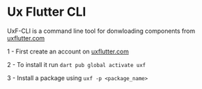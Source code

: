# Ux Flutter CLI

UxF-CLI is a command line tool for donwloading components from
[uxflutter.com](https://uxflatter.com)

1 - First create an account on [uxflutter.com](https://uxflatter.com)

2 - To install it run `dart pub global activate uxf`

3 - Install a package using `uxf -p <package_name>`

